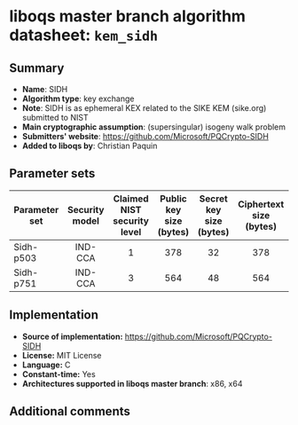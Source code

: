 liboqs master branch algorithm datasheet: `kem_sidh`
====================================================

Summary
-------

- **Name**: SIDH
- **Algorithm type**: key exchange
- **Note**: SIDH is as ephemeral KEX related to the SIKE KEM (sike.org) submitted to NIST
- **Main cryptographic assumption**: (supersingular) isogeny walk problem
- **Submitters' website**: https://github.com/Microsoft/PQCrypto-SIDH
- **Added to liboqs by**: Christian Paquin

Parameter sets
--------------

| Parameter set   | Security model | Claimed NIST security level | Public key size (bytes) | Secret key size (bytes) | Ciphertext size (bytes) | Shared secret size (bytes) |
|-----------------|:--------------:|:---------------------------:|:-----------------------:|:-----------------------:|:-----------------------:|:--------------------------:|
| Sidh-p503       |     IND-CCA    |              1              |            378          |             32          |            378          |            126             |
| Sidh-p751       |     IND-CCA    |              3              |            564          |             48          |            564          |            188             |

Implementation
--------------

- **Source of implementation:** https://github.com/Microsoft/PQCrypto-SIDH
- **License:** MIT License
- **Language:** C
- **Constant-time:** Yes
- **Architectures supported in liboqs master branch**: x86, x64

Additional comments
-------------------


